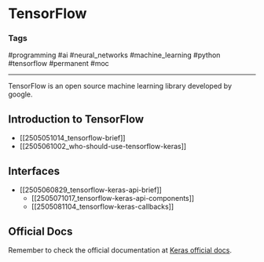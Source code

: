 # TensorFlow

### Tags

#programming #ai #neural_networks #machine_learning #python #tensorflow #permanent #moc 

---

TensorFlow is an open source machine learning library developed by google.
## Introduction to TensorFlow

- [[2505051014_tensorflow-brief]]
- [[2505061002_who-should-use-tensorflow-keras]]

## Interfaces

- [[2505060829_tensorflow-keras-api-brief]]
	- [[2505071017_tensorflow-keras-api-components]]
	- [[2505081104_tensorflow-keras-callbacks]]

## Official Docs

Remember to check the official documentation at [Keras official docs](https://www.tensorflow.org/guide/keras).

